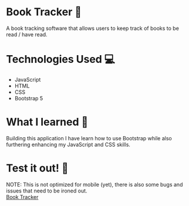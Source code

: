 # Book Tracker :book:
A book tracking software that allows users to keep track of books to be read / have read. 

# Technologies Used :computer:
- JavaScript
- HTML
- CSS
- Bootstrap 5

# What I learned :shrug:
Building this application I have learn how to use Bootstrap while also furthering enhancing my JavaScript and CSS skills.

# Test it out! :eyes:
NOTE: This is not optimized for mobile (yet), there is also some bugs and issues that need to be ironed out. <br>
[Book Tracker](https://sdubonsa.github.io/book-tracker/)
